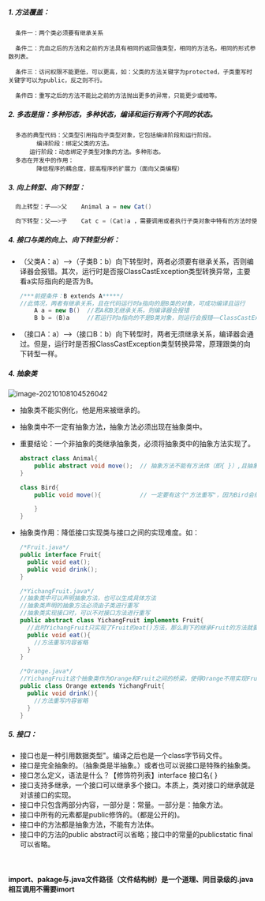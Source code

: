 ##### 1. 方法覆盖：

      条件一：两个类必须要有继承关系
    
      条件二：充血之后的方法和之前的方法具有相同的返回值类型，相同的方法名，相同的形式参数列表。
    
      条件三：访问权限不能更低，可以更高，如：父类的方法关键字为protected，子类重写时关键字可以为public，反之则不行。
    
      条件四：重写之后的方法不能比之前的方法抛出更多的异常，只能更少或相等。

##### 2. 多态是指：多种形态，多种状态，编译和运行有两个不同的状态。

      多态的典型代码：父类型引用指向子类型对象，它包括编译阶段和运行阶段。
      		编译阶段：绑定父类的方法。
          运行阶段：动态绑定子类型对象的方法。多种形态。
      多态在开发中的作用：
      		降低程序的耦合度，提高程序的扩展力（面向父类编程）

##### 3.  向上转型、向下转型：

```java
  向上转型：子——>父    Animal a = new Cat()

  向下转型：父——>子    Cat c = (Cat)a ，需要调用或者执行子类对象中特有的方法时使用。向下转型容易出现ClassCastException类型转换异常，通常使用 instanceof 运算符提前进行判断。( 注意： instanceof 判断时，“本类”或“本类的父类”或“本类实现的接口”甚至“接口的父类接口”都可以通过)
```

##### 4. 接口与类的向上、向下转型分析：

- （父类A：a）——>（子类B：b）向下转型时，两者必须要有继承关系，否则编译器会报错。其次，运行时是否报ClassCastException类型转换异常，主要看a实际指向的是否为B。

  ```java
  /***前提条件：B extends A*****/
  //此情况，两者有继承关系，且在代码运行时a指向的是B类的对象，可成功编译且运行
      A a = new B()  //若A和B无继承关系，则编译器会报错
      B b = (B)a     //若运行时a指向的不是B类对象，则运行会报错——ClassCastException类型转换异常
  ```

- （接口A：a）——>（接口B：b）向下转型时，两者无须继承关系，编译器会通过。但是，运行时是否报ClassCastException类型转换异常，原理跟类的向下转型一样。

  

  

##### 4. 抽象类

![image-20210108104526042](/Users/jackiez/学海/Java开发笔记/picture/抽象类.png)

- 抽象类不能实例化，他是用来被继承的。

- 抽象类中不一定有抽象方法，抽象方法必须出现在抽象类中。

- 重要结论：一个非抽象的类继承抽象类，必须将抽象类中的抽象方法实现了。

  ```java
  abstract class Animal{
      public abstract void move();  // 抽象方法不能有方法体（即{ }）,且抽象方法只能出现在抽象类中。
  }
  
  class Bird{
      public void move(){           // 一定要有这个"方法重写"，因为Bird会继承Animal的抽象方法，但是Bird却不是抽象类。
  
      }
  }
  ```

- 抽象类作用：降低接口实现类与接口之间的实现难度。如：

  ```java
  /*Fruit.java*/
  public interface Fruit{
    public void eat();
    public void drink();
  }
  
  /*YichangFruit.java*/
  //抽象类中可以声明抽象方法，也可以生成具体方法
  //抽象类声明的抽象方法必须由子类进行重写
  //抽象类实现接口时，可以不对接口方法进行重写
  public abstract class YichangFruit implements Fruit{
    //此时YichangFruit只实现了Fruit的eat()方法，那么剩下的继承Fruit的方法就要靠Orange这个类来实现了
    public void eat(){
      //方法重写内容省略
    }
  }
  
  /*Orange.java*/
  //YichangFruit这个抽象类作为Orange和Fruit之间的桥梁，使得Orange不用实现Fruit接口中所有的方法。 如果Orange直接实现Fruit接口，则必须实现Orange全部的方法。
  public class Orange extends YichangFruit{
    public void drink(){
      //方法重写内容省略
    }
  }
  ```

  


##### 5. 接口：

- 接口也是一种引用数据类型"。编译之后也是一个class字节码文件。
- 接口是完全抽象的。（抽象类是半抽象。）或者也可以说接口是特殊的抽象类。
- 接口怎么定义，语法是什么？【修饰符列表】interface 接口名{ }
- 接口支持多继承，一个接口可以继承多个接口。本质上，类对接口的继承就是对该接口的实现。
- 接口中只包含两部分内容，一部分是：常量。一部分是：抽象方法。
- 接口中所有的元素都是public修饰的。（都是公开的)。
- 接口中的方法都是抽象方法，不能有方法体。
- 接口中的方法的public abstract可以省略；接口中的常量的publicstatic final可以省略。



​     



#### import、pakage与.java文件路径（文件结构树）是一个道理、同目录级的.java相互调用不需要imort